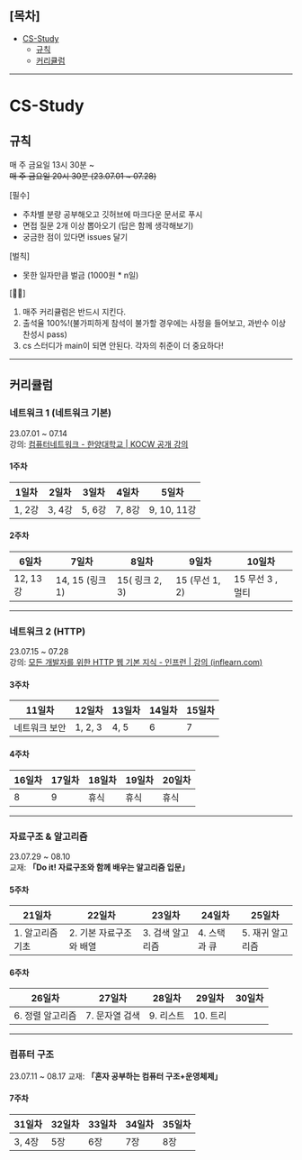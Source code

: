 ## [목차]
- [CS-Study](#cs-study)
  * [규칙](#규칙)
  * [커리큘럼](#커리큘럼)
---

# CS-Study
## 규칙 
매 주 금요일 13시 30분 ~      
~~매 주 금요일 20시 30분 (23.07.01 ~ 07.28)~~

[필수] 
- 주차별 분량 공부해오고 깃허브에 마크다운 문서로 푸시 
- 면접 질문 2개 이상 뽑아오기 (답은 함께 생각해보기)
- 궁금한 점이 있다면 issues 달기

[벌칙] 
- 못한 일자만큼 벌금 (1000원 * n일) 

[🏃‍♀️] 
1. 매주 커리큘럼은 반드시 지킨다. 
2. 출석율 100%!(불가피하게 참석이 불가할 경우에는 사정을 들어보고, 과반수 이상 찬성시 pass)
3. cs 스터디가 main이 되면 안된다. 각자의 취준이 더 중요하다!

---

## 커리큘럼

### 네트워크 1 (네트워크 기본)
23.07.01 ~ 07.14    
강의: [컴퓨터네트워크 - 한양대학교 | KOCW 공개 강의](http://www.kocw.net/home/cview.do?cid=6166c077e545b736)

#### 1주차

|1일차|2일차|3일차|4일차|5일차|
|---|---|---|---|---|
|1, 2강|3, 4강|5, 6강|7, 8강|9, 10, 11강|

#### 2주차

|6일차|7일차|8일차|9일차|10일차|
|---|---|---|---|---|
|12, 13강|14, 15 (링크1)|15( 링크 2, 3)|15 (무선 1, 2)|15 무선 3 , 멀티|


---
### 네트워크 2 (HTTP)
23.07.15 ~ 07.28       
강의: [모든 개발자를 위한 HTTP 웹 기본 지식 - 인프런 | 강의 (inflearn.com)](https://www.inflearn.com/course/http-%EC%9B%B9-%EB%84%A4%ED%8A%B8%EC%9B%8C%ED%81%AC#curriculum)

#### 3주차

|11일차|12일차|13일차|14일차|15일차|
|---|---|---|---|---|
|네트워크 보안|1, 2, 3|4, 5|6|7|

#### 4주차

|16일차|17일차|18일차|19일차|20일차|
|---|---|---|---|---|
|8|9|휴식|휴식|휴식|

---

### 자료구조 & 알고리즘 
23.07.29 ~ 08.10    
교재: **「Do it! 자료구조와 함께 배우는 알고리즘 입문」**
#### 5주차

|21일차|22일차|23일차|24일차|25일차|
|---|---|---|---|---|
|1. 알고리즘 기초|2. 기본 자료구조와 배열|3. 검색 알고리즘|4. 스택과 큐|5. 재귀 알고리즘|

#### 6주차

| 26일차           | 27일차                  | 28일차           | 29일차       | 30일차           |
| ---------------- | ----------------------- | ---------------- | ------------ | ---------------- |
| 6. 정렬 알고리즘 | 7. 문자열 검색 | 9. 리스트 | 10. 트리 |  |

---    

### 컴퓨터 구조
23.07.11 ~  08.17
교재: **「혼자 공부하는 컴퓨터 구조+운영체제」** 
#### 7주차

| 31일차 | 32일차 | 33일차 | 34일차 | 35일차 |
| ------ | ------ | ------ | ------ | ------ |
| 3, 4장 | 5장    | 6장    | 7장    | 8장    |



